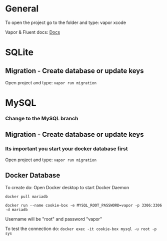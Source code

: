 # General
To open the project go to the folder and type:
vapor xcode

Vapor & Fluent docs: [Docs](https://docs.vapor.codes/4.0/fluent/overview/)

# SQLite
## Migration - Create database or update keys
Open project and type: `vapor run migration`

# MySQL
### Change to the MySQL branch
## Migration - Create database or update keys
### Its important you start your docker database first
Open project and type: `vapor run migration`
                            
## Docker Database
To create do:
Open Docker desktop to start Docker Daemon

` docker pull mariadb `
                            
` docker run --name cookie-box -e MYSQL_ROOT_PASSWORD=vapor -p 3306:3306 -d mariadb `
                            
Username will be "root" and password "vapor"

To test the connection do:
` docker exec -it cookie-box mysql -u root -p sys `

